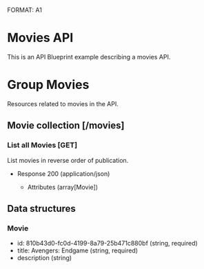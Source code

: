 FORMAT: A1

# Movies API

This is an API Blueprint example describing a movies API.

# Group Movies

Resources related to movies in the API.

## Movie collection [/movies]

### List all Movies [GET]

List movies in reverse order of publication.

+ Response 200 (application/json)

    + Attributes (array[Movie])

## Data structures

### Movie
+ id: 810b43d0-fc0d-4199-8a79-25b471c880bf (string, required)
+ title: Avengers: Endgame (string, required)
+ description (string)
